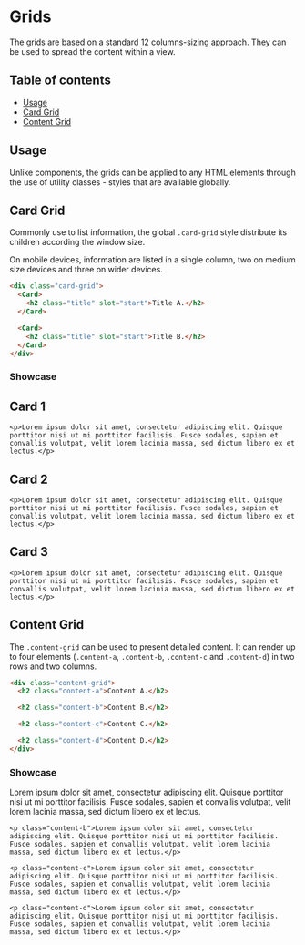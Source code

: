 <script lang="ts">
    import Card from "$lib/components/Card.svelte";
</script>

# Grids

The grids are based on a standard 12 columns-sizing approach. They can be used to spread the content within a view.

## Table of contents

- [Usage](#usage)
- [Card Grid](#card-grid)
- [Content Grid](#content-grid)

<h2 id="usage">Usage</h2>

Unlike components, the grids can be applied to any HTML elements through the use of utility classes - styles that are available globally.

<h2 id="card-grid">Card Grid</h2>

Commonly use to list information, the global `.card-grid` style distribute its children according the window size.

On mobile devices, information are listed in a single column, two on medium size devices and three on wider devices.

```html
<div class="card-grid">
  <Card>
    <h2 class="title" slot="start">Title A.</h2>
  </Card>

  <Card>
    <h2 class="title" slot="start">Title B.</h2>
  </Card>
</div>
```

### Showcase

<div class="card-grid">
  <Card>
    <h2 class="title" slot="start">Card 1</h2>

    <p>Lorem ipsum dolor sit amet, consectetur adipiscing elit. Quisque porttitor nisi ut mi porttitor facilisis. Fusce sodales, sapien et convallis volutpat, velit lorem lacinia massa, sed dictum libero ex et lectus.</p>

  </Card>

  <Card>
    <h2 class="title" slot="start">Card 2</h2>

    <p>Lorem ipsum dolor sit amet, consectetur adipiscing elit. Quisque porttitor nisi ut mi porttitor facilisis. Fusce sodales, sapien et convallis volutpat, velit lorem lacinia massa, sed dictum libero ex et lectus.</p>

  </Card>

  <Card>
    <h2 class="title" slot="start">Card 3</h2>

    <p>Lorem ipsum dolor sit amet, consectetur adipiscing elit. Quisque porttitor nisi ut mi porttitor facilisis. Fusce sodales, sapien et convallis volutpat, velit lorem lacinia massa, sed dictum libero ex et lectus.</p>

  </Card>
</div>

<h2 id="content-grid">Content Grid</h2>

The `.content-grid` can be used to present detailed content. It can render up to four elements (`.content-a`, `.content-b`, `.content-c` and `.content-d`) in two rows and two columns.

```html
<div class="content-grid">
  <h2 class="content-a">Content A.</h2>

  <h2 class="content-b">Content B.</h2>

  <h2 class="content-c">Content C.</h2>

  <h2 class="content-d">Content D.</h2>
</div>
```

### Showcase

<div class="content-grid">
    <p class="content-a">Lorem ipsum dolor sit amet, consectetur adipiscing elit. Quisque porttitor nisi ut mi porttitor facilisis. Fusce sodales, sapien et convallis volutpat, velit lorem lacinia massa, sed dictum libero ex et lectus.</p>

    <p class="content-b">Lorem ipsum dolor sit amet, consectetur adipiscing elit. Quisque porttitor nisi ut mi porttitor facilisis. Fusce sodales, sapien et convallis volutpat, velit lorem lacinia massa, sed dictum libero ex et lectus.</p>

    <p class="content-c">Lorem ipsum dolor sit amet, consectetur adipiscing elit. Quisque porttitor nisi ut mi porttitor facilisis. Fusce sodales, sapien et convallis volutpat, velit lorem lacinia massa, sed dictum libero ex et lectus.</p>

    <p class="content-d">Lorem ipsum dolor sit amet, consectetur adipiscing elit. Quisque porttitor nisi ut mi porttitor facilisis. Fusce sodales, sapien et convallis volutpat, velit lorem lacinia massa, sed dictum libero ex et lectus.</p>

</div>
